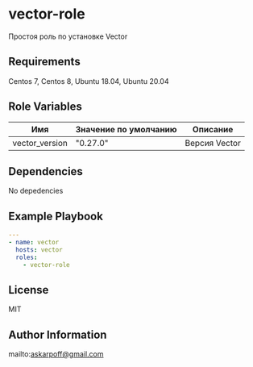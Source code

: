 vector-role
=========

Простоя роль по установке Vector

Requirements
------------
Centos 7, Centos 8, Ubuntu 18.04, Ubuntu 20.04


Role Variables
--------------

| Имя           | Значение по умолчанию | Описание                        |
| -------------- | ------------- | -----------------------------------|
| vector_version | "0.27.0" | Версия Vector |

Dependencies
------------

No depedencies



Example Playbook
------------
```yaml
---
- name: vector
  hosts: vector
  roles:
    - vector-role
```



License
-------

MIT

Author Information
------------------

mailto:askarpoff@gmail.com


